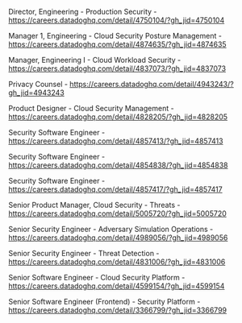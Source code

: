 Director, Engineering - Production Security - https://careers.datadoghq.com/detail/4750104/?gh_jid=4750104

Manager 1, Engineering - Cloud Security Posture Management - https://careers.datadoghq.com/detail/4874635/?gh_jid=4874635

Manager, Engineering I - Cloud Workload Security - https://careers.datadoghq.com/detail/4837073/?gh_jid=4837073

Privacy Counsel - https://careers.datadoghq.com/detail/4943243/?gh_jid=4943243

Product Designer - Cloud Security Management - https://careers.datadoghq.com/detail/4828205/?gh_jid=4828205

Security Software Engineer - https://careers.datadoghq.com/detail/4857413/?gh_jid=4857413

Security Software Engineer - https://careers.datadoghq.com/detail/4854838/?gh_jid=4854838

Security Software Engineer - https://careers.datadoghq.com/detail/4857417/?gh_jid=4857417

Senior Product Manager, Cloud Security - Threats - https://careers.datadoghq.com/detail/5005720/?gh_jid=5005720

Senior Security Engineer - Adversary Simulation Operations - https://careers.datadoghq.com/detail/4989056/?gh_jid=4989056

Senior Security Engineer - Threat Detection - https://careers.datadoghq.com/detail/4831006/?gh_jid=4831006

Senior Software Engineer - Cloud Security Platform - https://careers.datadoghq.com/detail/4599154/?gh_jid=4599154

Senior Software Engineer (Frontend) - Security Platform - https://careers.datadoghq.com/detail/3366799/?gh_jid=3366799


